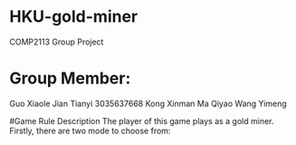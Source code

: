 # HKU-gold-miner
COMP2113 Group Project

# Group Member:
Guo Xiaole 
Jian Tianyi 3035637668
Kong Xinman
Ma Qiyao
Wang Yimeng

#Game Rule Description
The player of this game plays as a gold miner. Firstly, there are two mode to choose from: 
